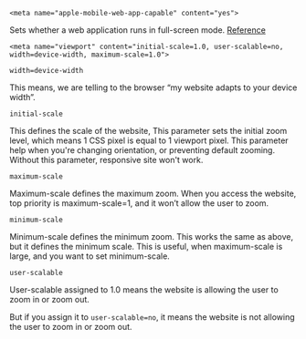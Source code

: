 `<meta name="apple-mobile-web-app-capable" content="yes">`

Sets whether a web application runs in full-screen mode.
[Reference](https://developer.apple.com/library/archive/documentation/AppleApplications/Reference/SafariHTMLRef/Articles/MetaTags.html)

`<meta name="viewport" content="initial-scale=1.0, user-scalable=no, width=device-width, maximum-scale=1.0">`

`width=device-width`

This means, we are telling to the browser “my website adapts to your device width”.

`initial-scale`

This defines the scale of the website, This parameter sets the initial zoom level, which means 1 CSS pixel is equal to 1 viewport pixel. This parameter help when you're changing orientation, or preventing default zooming. Without this parameter, responsive site won't work.

`maximum-scale`

Maximum-scale defines the maximum zoom. When you access the website, top priority is maximum-scale=1, and it won’t allow the user to zoom.

`minimum-scale`

Minimum-scale defines the minimum zoom. This works the same as above, but it defines the minimum scale. This is useful, when maximum-scale is large, and you want to set minimum-scale.

`user-scalable`

User-scalable assigned to 1.0 means the website is allowing the user to zoom in or zoom out.

But if you assign it to `user-scalable=no`, it means the website is not allowing the user to zoom in or zoom out.
